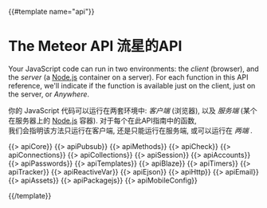 {{#template name="api"}}

<h1 id="api">The Meteor API 流星的API</h1>

Your JavaScript code can run in two environments: the *client* (browser), and
the *server* (a [Node.js](http://nodejs.org/) container on a server).  For each
function in this API reference, we'll indicate if the function is available just
on the client, just on the server, or *Anywhere*. 

你的 JavaScript 代码可以运行在两套环境中: *客户端* (浏览器), 以及
*服务端* (某个在服务器上的 [Node.js](http://nodejs.org/) 容器).  对于每个在此API指南中的函数,  
我们会指明该方法只运行在客户端, 还是只能运行在服务端, 或可以运行在 *两端* .

{{> apiCore}}
{{> apiPubsub}}
{{> apiMethods}}
{{> apiCheck}}
{{> apiConnections}}
{{> apiCollections}}
{{> apiSession}}
{{> apiAccounts}}
{{> apiPasswords}}
{{> apiTemplates}}
{{> apiBlaze}}
{{> apiTimers}}
{{> apiTracker}}
{{> apiReactiveVar}}
{{> apiEjson}}
{{> apiHttp}}
{{> apiEmail}}
{{> apiAssets}}
{{> apiPackagejs}}
{{> apiMobileConfig}}

{{/template}}
